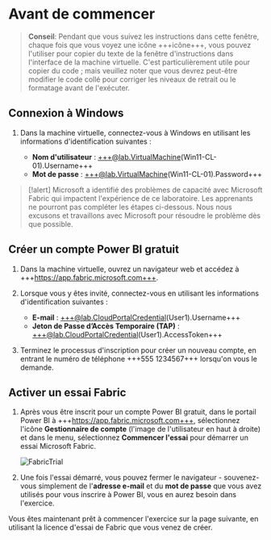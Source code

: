 # Avant de commencer

> **Conseil**: Pendant que vous suivez les instructions dans cette fenêtre, chaque fois que vous voyez une icône +++icône+++, vous pouvez l'utiliser pour copier du texte de la fenêtre d'instructions dans l'interface de la machine virtuelle. C'est particulièrement utile pour copier du code ; mais veuillez noter que vous devrez peut-être modifier le code collé pour corriger les niveaux de retrait ou le formatage avant de l'exécuter.

## Connexion à Windows

1. Dans la machine virtuelle, connectez-vous à Windows en utilisant les informations d'identification suivantes :

    - **Nom d'utilisateur** : +++@lab.VirtualMachine(Win11-CL-01).Username+++
    - **Mot de passe** : +++@lab.VirtualMachine(Win11-CL-01).Password+++

>[!alert] Microsoft a identifié des problèmes de capacité avec Microsoft Fabric qui impactent l'expérience de ce laboratoire. Les apprenants ne pourront pas compléter les étapes ci-dessous. Nous nous excusons et travaillons avec Microsoft pour résoudre le problème dès que possible.

## Créer un compte Power BI gratuit

1. Dans la machine virtuelle, ouvrez un navigateur web et accédez à +++https://app.fabric.microsoft.com+++.

2. Lorsque vous y êtes invité, connectez-vous en utilisant les informations d'identification suivantes :

    - **E-mail** : +++@lab.CloudPortalCredential(User1).Username+++
    - **Jeton de Passe d’Accès Temporaire (TAP)** : +++@lab.CloudPortalCredential(User1).AccessToken+++

3. Terminez le processus d'inscription pour créer un nouveau compte, en entrant le numéro de téléphone +++555 1234567+++ lorsqu'on vous le demande.

## Activer un essai Fabric

1. Après vous être inscrit pour un compte Power BI gratuit, dans le portail Power BI à +++https://app.fabric.microsoft.com+++, sélectionnez l'icône **Gestionnaire de compte** (l'image de l'utilisateur en haut à droite) et dans le menu, sélectionnez **Commencer l'essai** pour démarrer un essai Microsoft Fabric.

    ![FabricTrial](images/fabrictrial.jpg)

2. Une fois l'essai démarré, vous pouvez fermer le navigateur - souvenez-vous simplement de l'**adresse e-mail** et du **mot de passe** que vous avez utilisés pour vous inscrire à Power BI, vous en aurez besoin dans l'exercice.

Vous êtes maintenant prêt à commencer l'exercice sur la page suivante, en utilisant la licence d'essai de Fabric que vous venez de créer.
